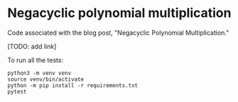 # Negacyclic polynomial multiplication

Code associated with the blog post, "Negacyclic Polynomial Multiplication."

[TODO: add link]

To run all the tests:

```
python3 -m venv venv
source venv/bin/activate
python -m pip install -r requirements.txt
pytest
```
